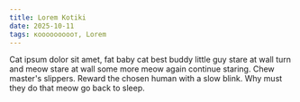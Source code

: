 ```yaml
---
title: Lorem Kotiki
date: 2025-10-11
tags: кооооооооот, Lorem
---
```


Cat ipsum dolor sit amet, fat baby cat best buddy little guy stare at wall turn and meow stare at wall some more meow again continue staring. Chew master's slippers. Reward the chosen human with a slow blink. Why must they do that meow go back to sleep.